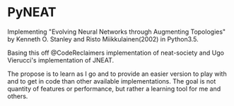 # PyNEAT

Implementing "Evolving Neural Networks through Augmenting Topologies" by Kenneth O. Stanley and Risto Miikkulainen(2002) in Python3.5.

Basing this off @CodeReclaimers implementation of neat-society and Ugo Vierucci's implementation of JNEAT.

The propose is to learn as I go and to provide an easier version to play with and to get in code than other available implementations. 
The goal is not quantity of features or performance, but rather a learning tool for me and others.

